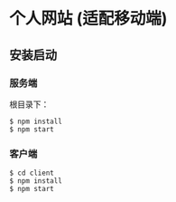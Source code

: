 # 个人网站 (适配移动端)

## 安装启动

### 服务端

根目录下：
```
$ npm install
$ npm start
```

### 客户端

```
$ cd client
$ npm install
$ npm start
```